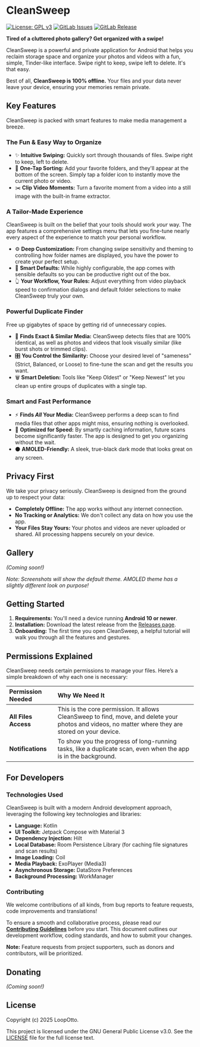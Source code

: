 # CleanSweep
[![License: GPL v3](https://img.shields.io/badge/License-GPLv3-blue.svg)](https://gitlab.com/LoopOtto/cleansweep/-/blob/main/LICENSE)
[![GitLab Issues](https://img.shields.io/gitlab/issues/open/74596361)](https://gitlab.com/LoopOtto/cleansweep/-/issues)
[![GitLab Release](https://img.shields.io/gitlab/v/release/74596361)](https://gitlab.com/LoopOtto/cleansweep/-/releases)

**Tired of a cluttered photo gallery? Get organized with a swipe!**

CleanSweep is a powerful and private application for Android that helps you reclaim storage space and organize your photos and videos with a fun, simple, Tinder-like interface. Swipe right to keep, swipe left to delete. It's that easy.

Best of all, **CleanSweep is 100% offline.** Your files and your data never leave your device, ensuring your memories remain private.

## Key Features

CleanSweep is packed with smart features to make media management a breeze.

### The Fun & Easy Way to Organize
*   ✨ **Intuitive Swiping:** Quickly sort through thousands of files. Swipe right to keep, left to delete.
*   📁 **One-Tap Sorting:** Add your favorite folders, and they'll appear at the bottom of the screen. Simply tap a folder icon to instantly move the current photo or video.
*   ✂️ **Clip Video Moments:** Turn a favorite moment from a video into a still image with the built-in frame extractor.

### A Tailor-Made Experience

CleanSweep is built on the belief that your tools should work *your* way. The app features a comprehensive settings menu that lets you fine-tune nearly every aspect of the experience to match your personal workflow.

*   ⚙️ **Deep Customization:** From changing swipe sensitivity and theming to controlling how folder names are displayed, you have the power to create your perfect setup.
*   🧠 **Smart Defaults:** While highly configurable, the app comes with sensible defaults so you can be productive right out of the box.
*   👆 **Your Workflow, Your Rules:** Adjust everything from video playback speed to confirmation dialogs and default folder selections to make CleanSweep truly your own.

### Powerful Duplicate Finder
Free up gigabytes of space by getting rid of unnecessary copies.
*   🔎 **Finds Exact & Similar Media:** CleanSweep detects files that are 100% identical, as well as photos and videos that look visually similar (like burst shots or trimmed clips).
*   🎛️ **You Control the Similarity:** Choose your desired level of "sameness" (Strict, Balanced, or Loose) to fine-tune the scan and get the results you want.
*   🗑️ **Smart Deletion:** Tools like "Keep Oldest" or "Keep Newest" let you clean up entire groups of duplicates with a single tap.

### Smart and Fast Performance
*   ⚡ **Finds *All* Your Media:** CleanSweep performs a deep scan to find media files that other apps might miss, ensuring nothing is overlooked.
*   🚀 **Optimized for Speed:** By smartly caching information, future scans become significantly faster. The app is designed to get you organizing without the wait.
*   ⚫ **AMOLED-Friendly:** A sleek, true-black dark mode that looks great on any screen.

## Privacy First
We take your privacy seriously. CleanSweep is designed from the ground up to respect your data:
*   **Completely Offline:** The app works without any internet connection.
*   **No Tracking or Analytics:** We don't collect any data on how you use the app.
*   **Your Files Stay Yours:** Your photos and videos are never uploaded or shared. All processing happens securely on your device.

## Gallery
*(Coming soon!)*

*Note: Screenshots will show the default theme. AMOLED theme has a slightly different look on purpose!*

## Getting Started

1.  **Requirements:** You'll need a device running **Android 10 or newer**.
2.  **Installation:** Download the latest release from the [Releases page](https://gitlab.com/LoopOtto/cleansweep/-/tags).
3.  **Onboarding:** The first time you open CleanSweep, a helpful tutorial will walk you through all the features and gestures.

## Permissions Explained
CleanSweep needs certain permissions to manage your files. Here’s a simple breakdown of why each one is necessary:

| Permission Needed | Why We Need It |
| :--- | :--- |
| **All Files Access** | This is the core permission. It allows CleanSweep to find, move, and delete your photos and videos, no matter where they are stored on your device. |
| **Notifications** | To show you the progress of long-running tasks, like a duplicate scan, even when the app is in the background. |

## For Developers

### Technologies Used
CleanSweep is built with a modern Android development approach, leveraging the following key technologies and libraries:

*   **Language:** Kotlin
*   **UI Toolkit:** Jetpack Compose with Material 3
*   **Dependency Injection:** Hilt
*   **Local Database:** Room Persistence Library (for caching file signatures and scan results)
*   **Image Loading:** Coil
*   **Media Playback:** ExoPlayer (Media3)
*   **Asynchronous Storage:** DataStore Preferences
*   **Background Processing:** WorkManager

### Contributing
We welcome contributions of all kinds, from bug reports to feature requests, code improvements and translations!

To ensure a smooth and collaborative process, please read our **[Contributing Guidelines](CONTRIBUTING.md)** before you start. This document outlines our development workflow, coding standards, and how to submit your changes.

**Note:** Feature requests from project supporters, such as donors and contributors, will be prioritized.

## Donating
*(Coming soon!)*

## License

Copyright (c) 2025 LoopOtto.

This project is licensed under the GNU General Public License v3.0. See the [LICENSE](LICENSE) file for the full license text.

